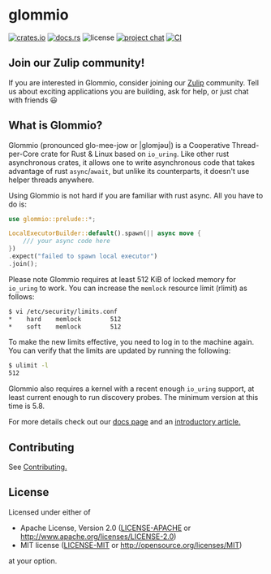 # glommio

[![crates.io](https://img.shields.io/crates/v/glommio)](https://crates.io/crates/glommio)
[![docs.rs](https://docs.rs/glommio/badge.svg)](https://docs.rs/glommio/latest/glommio/)
![license](https://img.shields.io/crates/l/glommio)
[![project chat](https://img.shields.io/badge/zulip-join_chat-brightgreen.svg)](https://glommio.zulipchat.com)
[![CI](https://github.com/DataDog/glommio/actions/workflows/ci.yml/badge.svg?branch=master)](https://github.com/DataDog/glommio/actions/workflows/ci.yml)

## Join our Zulip community!

If you are interested in Glommio, consider joining our [Zulip](https://glommio.zulipchat.com) community. Tell us about
exciting applications you are building, ask for help, or just chat with friends 😃

## What is Glommio?

Glommio (pronounced glo-mee-jow or |glomjəʊ|) is a Cooperative Thread-per-Core crate for Rust & Linux based
on `io_uring`. Like other rust asynchronous crates, it allows one to write asynchronous code that takes advantage of
rust `async`/`await`, but unlike its counterparts, it doesn't use helper threads anywhere.

Using Glommio is not hard if you are familiar with rust async. All you have to do is:

```rust
use glommio::prelude::*;

LocalExecutorBuilder::default().spawn(|| async move {
    /// your async code here
})
.expect("failed to spawn local executor")
.join();
```

Please note Glommio requires at least 512 KiB of locked memory for `io_uring` to work. You can increase the `memlock`
resource limit (rlimit) as follows:

```sh
$ vi /etc/security/limits.conf
*    hard    memlock        512
*    soft    memlock        512
```

To make the new limits effective, you need to log in to the machine again. You can verify that the limits are updated by
running the following:

```sh
$ ulimit -l
512
```

Glommio also requires a kernel with a recent enough `io_uring` support, at least current enough to run discovery probes.
The minimum version at this time is 5.8.

For more details check out our [docs page](https://docs.rs/glommio/latest/glommio/) and
an [introductory article.](https://www.datadoghq.com/blog/engineering/introducing-glommio/)

## Contributing

See [Contributing.](CONTRIBUTING.md)

## License

Licensed under either of

* Apache License, Version 2.0 ([LICENSE-APACHE](LICENSE-APACHE) or http://www.apache.org/licenses/LICENSE-2.0)
* MIT license ([LICENSE-MIT](LICENSE-MIT) or http://opensource.org/licenses/MIT)

at your option.
